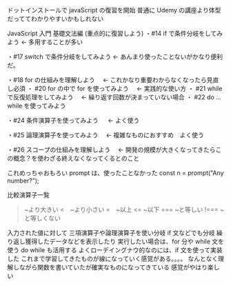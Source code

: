 ドットインストールで javaScript の復習を開始
普通に Udemy の講座より体型だっててわかりやすいかもしれない

JavaScript 入門 基礎文法編 (重点的に復習しよう)
・#14 if で条件分岐をしてみよう ← 多用することが多い

・#17 switch で条件分岐をしてみよう ← あんまり使ったことないがかなり便利だ。

<!-- ここ以下もう一度復習しよう -->

・#18 for の仕組みを理解しよう　 ← これかなり重要わからなくなったら見直し必須
・ #20 for の中で for を使ってみよう　 ← 実践的な使い方
・ #21 while で反復処理をしてみよう　 ← 繰り返す回数が決まっていない場合
・ #22 do ... while を使ってみよう

・#24 条件演算子を使ってみよう 　 ← よく使う

・#25 論理演算子を使ってみよう　 ← 複雑なものにおすすめ　よく使う

・#26 スコープの仕組みを理解しよう　 ← 開発の規模が大きくなってきたらこの概念？を使わざる終えなくなってくるとのこと

<!--  -->

これめっちゃおもろい prompt は、使ったことなかった
const n = prompt("Any number?");

<!-- ここがコア -->

比較演算子一覧

> ~より大きい
> <　~より小さい
> =　~以上
> <= ~以下
> === ~と等しい
> !=== ~と等しくない

入力された値に対して
三項演算子や論理演算子を使い分岐 if 文などでも分岐
繰り返し獲得したデータなどを表示したり
実行したい場合は、for 分や while 文を使う
do while も活用する
よくローデイングナウ的なのには、if 文を使って実装した
これまで学習してきたものが線になっていく感覚がある。。。。
なんとなく理解しながら関数を書いていたが確実なものになってきている
感覚がやはり楽しい

<!-- 関数編 -->
